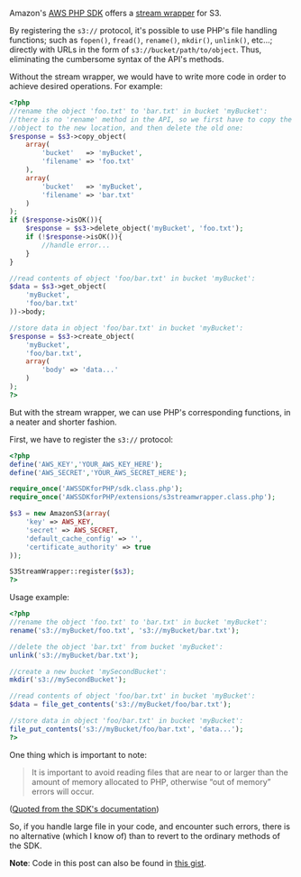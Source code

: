 Amazon's [AWS PHP SDK][1] offers a [stream wrapper][2] for S3.

By registering the `s3://` protocol, it's possible to use PHP's file handling
functions; such as `fopen()`, `fread()`, `rename()`, `mkdir()`, `unlink()`,
etc...; directly with URLs in the form of `s3://bucket/path/to/object`. Thus,
eliminating the cumbersome syntax of the API's methods.

Without the stream wrapper, we would have to write more code in order to
achieve desired operations. For example:

```php
<?php
//rename the object 'foo.txt' to 'bar.txt' in bucket 'myBucket':
//there is no 'rename' method in the API, so we first have to copy the
//object to the new location, and then delete the old one:
$response = $s3->copy_object(
    array(
        'bucket'   => 'myBucket',
        'filename' => 'foo.txt'
    ),
    array(
        'bucket'   => 'myBucket',
        'filename' => 'bar.txt'
    )
);
if ($response->isOK()){
    $response = $s3->delete_object('myBucket', 'foo.txt');
    if (!$response->isOK()){
        //handle error...
    }
}

//read contents of object 'foo/bar.txt' in bucket 'myBucket':
$data = $s3->get_object(
    'myBucket',
    'foo/bar.txt'
))->body;

//store data in object 'foo/bar.txt' in bucket 'myBucket':
$response = $s3->create_object(
    'myBucket',
    'foo/bar.txt',
    array(
        'body' => 'data...'
    )
);
?>
```

But with the stream wrapper, we can use PHP's corresponding functions, in a neater and shorter fashion.

First, we have to register the `s3://` protocol:

```php
<?php
define('AWS_KEY','YOUR_AWS_KEY_HERE');
define('AWS_SECRET','YOUR_AWS_SECRET_HERE');

require_once('AWSSDKforPHP/sdk.class.php');
require_once('AWSSDKforPHP/extensions/s3streamwrapper.class.php');

$s3 = new AmazonS3(array(
    'key' => AWS_KEY,
    'secret' => AWS_SECRET,
    'default_cache_config' => '',
    'certificate_authority' => true
));

S3StreamWrapper::register($s3);
?>
```

Usage example:

```php
<?php
//rename the object 'foo.txt' to 'bar.txt' in bucket 'myBucket':
rename('s3://myBucket/foo.txt', 's3://myBucket/bar.txt');

//delete the object 'bar.txt' from bucket 'myBucket':
unlink('s3://myBucket/bar.txt');

//create a new bucket 'mySecondBucket':
mkdir('s3://mySecondBucket');

//read contents of object 'foo/bar.txt' in bucket 'myBucket':
$data = file_get_contents('s3://myBucket/foo/bar.txt');

//store data in object 'foo/bar.txt' in bucket 'myBucket':
file_put_contents('s3://myBucket/foo/bar.txt', 'data...');
?>
```

One thing which is important to note:

> It is important to avoid reading files that are near to or larger than the
> amount of memory allocated to PHP, otherwise “out of memory” errors will
> occur.

([Quoted from the SDK's documentation][3])

So, if you handle large file in your code, and encounter such errors, there is
no alternative (which I know of) than to revert to the ordinary methods of the
SDK.

**Note**:
Code in this post can also be found in [this gist][4].

[1]:http://aws.amazon.com/sdkforphp/
[2]:http://php.net/manual/en/class.streamwrapper.php
[3]:http://docs.amazonwebservices.com/AWSSDKforPHP/latest/index.html#m=S3StreamWrapper/stream_read
[4]:https://gist.github.com/EyalAr/3898611
